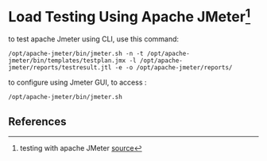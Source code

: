 # Load Testing Using Apache JMeter[^1]

to test apache Jmeter using CLI, use this command:

```
/opt/apache-jmeter/bin/jmeter.sh -n -t /opt/apache-jmeter/bin/templates/testplan.jmx -l /opt/apache-jmeter/reports/testresult.jtl -e -o /opt/apache-jmeter/reports/
```

to configure using Jmeter GUI, to access :

```
/opt/apache-jmeter/bin/jmeter.sh
```

## References
[^1]: testing with apache JMeter [source](https://www.linuxbabe.com/linux-server/apache-jmeter-load-testing)